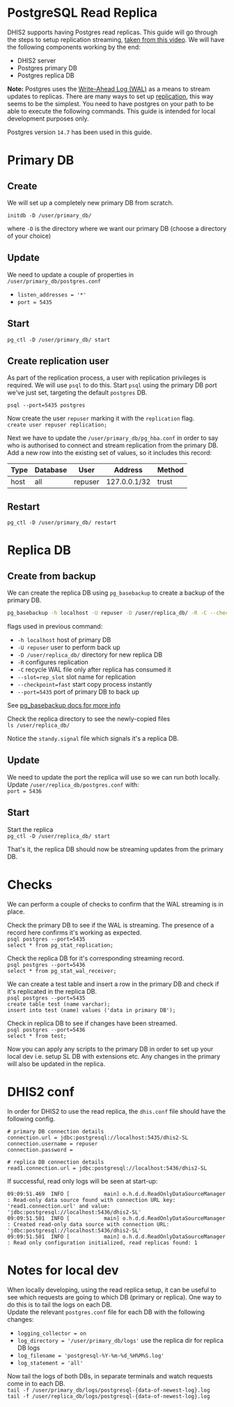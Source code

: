 # PostgreSQL Read Replica

DHIS2 supports having Postgres read replicas. This guide will go through the steps to setup replication streaming, [taken from this video](https://www.youtube.com/watch?v=Yy0GJjRQcRQ). We will have the following components working by the end:  
- DHIS2 server
- Postgres primary DB
- Postgres replica DB

**Note:** Postgres uses the [Write-Ahead Log (WAL)](https://www.postgresql.org/docs/current/wal-intro.html) as a means to stream updates to replicas. There are many ways to set up [replication](https://www.postgresql.org/docs/current/runtime-config-replication.html), this way seems to be the simplest. You need to have postgres on your path to be able to execute the following commands. This guide is intended for local development purposes only.

Postgres version `14.7` has been used in this guide.

# Primary DB
## Create

We will set up a completely new primary DB from scratch.

`initdb -D /user/primary_db/`

where `-D` is the directory where we want our primary DB (choose a directory of your choice)

## Update

We need to update a couple of properties in `/user/primary_db/postgres.conf`  
- `listen_addresses = '*'`  
- `port = 5435`

## Start

`pg_ctl -D /user/primary_db/ start`

## Create replication user

As part of the replication process, a user with replication privileges is required. We will use `psql` to do this. Start `psql` using the primary DB port we've just set, targeting the default `postgres` DB.

`psql --port=5435 postgres`  

Now create the user `repuser` marking it with the `replication` flag.  
`create user repuser replication;`

Next we have to update the `/user/primary_db/pg_hba.conf` in order to say who is authorised to connect and stream replication from the primary DB.  
Add a new row into the existing set of values, so it includes this record:  

| Type | Database | User    | Address      | Method |
|------|----------|---------|--------------|--------|
| host | all      | repuser | 127.0.0.1/32 | trust  |

## Restart
`pg_ctl -D /user/primary_db/ restart`

# Replica DB
## Create from backup
We can create the replica DB using `pg_basebackup` to create a backup of the primary DB.

```bash
pg_basebackup -h localhost -U repuser -D /user/replica_db/ -R -C --checkpoint=fast --slot=rep_slot --port=5435
```

flags used in previous command:  
- `-h localhost` host of primary DB
- `-U repuser` user to perform back up
- `-D /user/replica_db/` directory for new replica DB
- `-R` configures replication
- `-C` recycle WAL file only after replica has consumed it
- `--slot=rep_slot` slot name for replication
- `--checkpoint=fast` start copy process instantly
- `--port=5435` port of primary DB to back up

See [pg_basebackup docs for more info](https://www.postgresql.org/docs/current/app-pgbasebackup.html)

Check the replica directory to see the newly-copied files  
`ls /user/replica_db/`

Notice the `standy.signal` file which signals it's a replica DB.

## Update
We need to update the port the replica will use so we can run both locally. Update `/user/replica_db/postgres.conf` with:  
`port = 5436`

## Start
Start the replica  
`pg_ctl -D /user/replica_db/ start`

That's it, the replica DB should now be streaming updates from the primary DB.

# Checks
We can perform a couple of checks to confirm that the WAL streaming is in place.

Check the primary DB to see if the WAL is streaming. The presence of a record here confirms it's working as expected.  
`psql postgres --port=5435`  
`select * from pg_stat_replication;`

Check the replica DB for it's corresponding streaming record.  
`psql postgres --port=5436`  
`select * from pg_stat_wal_receiver;`

We can create a test table and insert a row in the primary DB and check if it's replicated in the replica DB.  
`psql postgres --port=5435`  
`create table test (name varchar);`  
`insert into test (name) values ('data in primary DB');`  

Check in replica DB to see if changes have been streamed.  
`psql postgres --port=5436`  
`select * from test;`  

Now you can apply any scripts to the primary DB in order to set up your local dev i.e. setup SL DB with extensions etc. Any changes in the primary will also be updated in the replica.

# DHIS2 conf
In order for DHIS2 to use the read replica, the `dhis.conf` file should have the following config.  
```
# primary DB connection details
connection.url = jdbc:postgresql://localhost:5435/dhis2-SL  
connection.username = repuser  
connection.password =

# replica DB connection details
read1.connection.url = jdbc:postgresql://localhost:5436/dhis2-SL
```

If successful, read only logs will be seen at start-up:  
```
09:09:51.469  INFO [           main] o.h.d.d.ReadOnlyDataSourceManager        : Read-only data source found with connection URL key: 'read1.connection.url' and value: 'jdbc:postgresql://localhost:5436/dhis2-SL'
09:09:51.501  INFO [           main] o.h.d.d.ReadOnlyDataSourceManager        : Created read-only data source with connection URL: 'jdbc:postgresql://localhost:5436/dhis2-SL'
09:09:51.501  INFO [           main] o.h.d.d.ReadOnlyDataSourceManager        : Read only configuration initialized, read replicas found: 1
```

# Notes for local dev
When locally developing, using the read replica setup, it can be useful to see which requests are going to which DB (primary or replica). One way to do this is to tail the logs on each DB.  
Update the relevant `postgres.conf` file for each DB with the following changes:  
- `logging_collector = on`  
- `log_directory = '/user/primary_db/logs'` use the replica dir for replica DB logs  
- `log_filename = 'postgresql-%Y-%m-%d_%H%M%S.log'`    
- `log_statement = 'all'`
 

Now tail the logs of both DBs, in separate terminals and watch requests come in to each DB.  
`tail -f /user/primary_db/logs/postgresql-{data-of-newest-log}.log`  
`tail -f /user/replica_db/logs/postgresql-{data-of-newest-log}.log`
